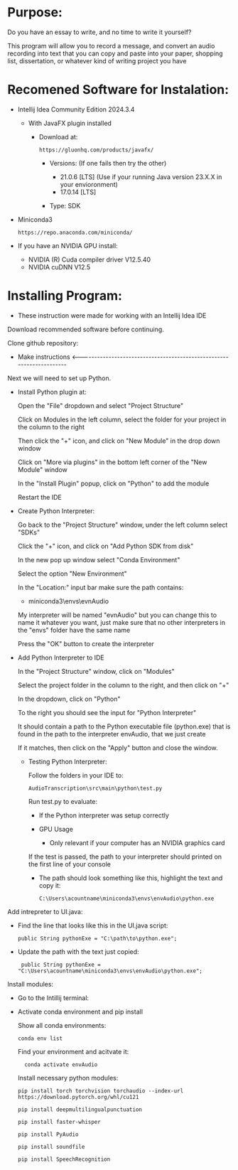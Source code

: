 # Purpose:

Do you have an essay to write, and no time to write it yourself?

This program will allow you to record a message, and convert an audio recording into text that you can copy and paste into your paper, shopping list, dissertation, or whatever kind of writing project you have


# Recomened Software for Instalation:

- Intellij Idea Community Edition 2024.3.4
  - With JavaFX plugin installed
    
    - Download at:
    
          https://gluonhq.com/products/javafx/
    
      - Versions: (If one fails then try the other)
        - 21.0.6 [LTS] (Use if your running Java version 23.X.X in your envioronment)
        - 17.0.14 [LTS]
    
      - Type: SDK

- Miniconda3

      https://repo.anaconda.com/miniconda/

- If you have an NVIDIA GPU install:
  - NVIDIA (R) Cuda compiler driver V12.5.40
  - NVIDIA cuDNN V12.5


# Installing Program:

- These instruction were made for working with an Intellij Idea IDE

Download recommended software before continuing.

Clone github repository:

  * Make instructions <---------------------------------------------------------------------

Next we will need to set up Python.

- Install Python plugin at:

  Open the "File" dropdown and select "Project Structure"

  Click on Modules in the left column, select the folder for your project in the column to the right

  Then click the "+" icon, and click on "New Module" in the drop down window

  Click on "More via plugins" in the bottom left corner of the "New Module" window

  In the "Install Plugin" popup, click on "Python" to add the module

  Restart the IDE

- Create Python Interpreter:

  Go back to the "Project Structure" window, under the left column select "SDKs"

  Click the "+" icon, and click on "Add Python SDK from disk"

  In the new pop up window select "Conda Environment"

  Select the option "New Environment"

  In the "Location:" input bar make sure the path contains: 

  - miniconda3\envs\evnAudio
  
  My interpreter will be named "evnAudio" but you can change this to name it whatever you want, just make sure that no other interpreters in the "envs" folder have the same name

  Press the "OK" button to create the interpreter

- Add Python Interpreter to IDE

  In the "Project Structure" window, click on "Modules"

  Select the project folder in the column to the right, and then click on "+"

  In the dropdown, click on "Python"

  To the right you should see the input for "Python Interpreter"

  It should contain a path to the Python executable file (python.exe) that is found in the path to the interpreter envAudio, that we just create

  If it matches, then click on the "Apply" button and close the window.

  - Testing Python Interpreter:

    Follow the folders in your IDE to:

        AudioTranscription\src\main\python\test.py

    Run test.py to evaluate:

    - If the Python interpreter was setup correctly
      
    - GPU Usage

      - Only relevant if your computer has an NVIDIA graphics card

    If the test is passed, the path to your interpreter should printed on the first line of your console

    - The path should look something like this, highlight the text and copy it:

          C:\Users\acountname\miniconda3\envs\envAudio\python.exe

Add intrepreter to UI.java:

  - Find the line that looks like this in the UI.java script:

        public String pythonExe = "C:\path\to\python.exe";

 - Update the path with the text just copied:

        public String pythonExe = "C:\Users\acountname\miniconda3\envs\envAudio\python.exe";

Install modules:

- Go to the Intillij terminal:

- Activate conda environment and pip install
  
  Show all conda environments:

      conda env list

  Find your environment and acitvate it:

        conda activate envAudio

  Install necessary python modules:

      pip install torch torchvision torchaudio --index-url https://download.pytorch.org/whl/cu121

      pip install deepmultilingualpunctuation

      pip install faster-whisper

      pip install PyAudio

      pip install soundfile

      pip install SpeechRecognition
